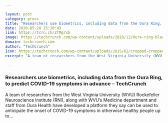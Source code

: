 ```yaml
---

layout: post
category: press
title: "Researchers use biometrics, including data from the Oura Ring, to predict COVID-19 symptoms in advance"
date: 2020-05-28 15:28:43
link: https://tcrn.ch/2TMq7xb
image: https://techcrunch.com/wp-content/uploads/2018/12/Oura-ring-black.jpg?w=600
domain: techcrunch.com
author: "TechCrunch"
icon: https://techcrunch.com/wp-content/uploads/2015/02/cropped-cropped-favicon-gradient.png?w=180
excerpt: "A team of researchers from the West Virginia University (WVU) Rockefeller Neuroscience Institute (RNI), along with WVU’s Medicine department and staff from Oura Health have developed a platform they say can be used to anticipate the onset of COVID-19 symptoms in otherwise healthy people up to…"

---
```


### Researchers use biometrics, including data from the Oura Ring, to predict COVID-19 symptoms in advance – TechCrunch

A team of researchers from the West Virginia University (WVU) Rockefeller Neuroscience Institute (RNI), along with WVU’s Medicine department and staff from Oura Health have developed a platform they say can be used to anticipate the onset of COVID-19 symptoms in otherwise healthy people up to…